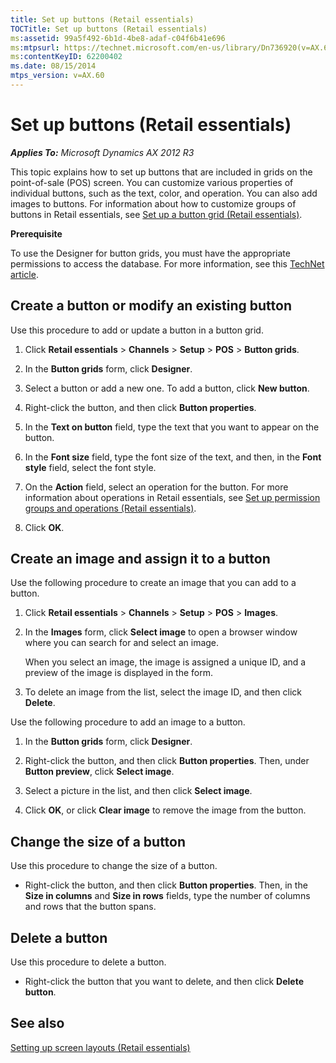 ```yaml
---
title: Set up buttons (Retail essentials)
TOCTitle: Set up buttons (Retail essentials)
ms:assetid: 99a5f492-6b1d-4be8-adaf-c04f6b41e696
ms:mtpsurl: https://technet.microsoft.com/en-us/library/Dn736920(v=AX.60)
ms:contentKeyID: 62200402
ms.date: 08/15/2014
mtps_version: v=AX.60
---
```


# Set up buttons (Retail essentials) 


_**Applies To:** Microsoft Dynamics AX 2012 R3_

This topic explains how to set up buttons that are included in grids on the point-of-sale (POS) screen. You can customize various properties of individual buttons, such as the text, color, and operation. You can also add images to buttons. For information about how to customize groups of buttons in Retail essentials, see [Set up a button grid (Retail essentials)](set-up-a-button-grid-retail-essentials.md).

**Prerequisite**

To use the Designer for button grids, you must have the appropriate permissions to access the database. For more information, see this [TechNet article](http://go.microsoft.com/fwlink/?linkid=267571).

## Create a button or modify an existing button

Use this procedure to add or update a button in a button grid.

1.  Click **Retail essentials** \> **Channels** \> **Setup** \> **POS** \> **Button grids**.

2.  In the **Button grids** form, click **Designer**.

3.  Select a button or add a new one. To add a button, click **New button**.

4.  Right-click the button, and then click **Button properties**.

5.  In the **Text on button** field, type the text that you want to appear on the button.

6.  In the **Font size** field, type the font size of the text, and then, in the **Font style** field, select the font style.

7.  On the **Action** field, select an operation for the button. For more information about operations in Retail essentials, see [Set up permission groups and operations (Retail essentials)](set-up-permission-groups-and-operations-retail-essentials.md).

8.  Click **OK**.

## Create an image and assign it to a button

Use the following procedure to create an image that you can add to a button.

1.  Click **Retail essentials** \> **Channels** \> **Setup** \> **POS** \> **Images**.

2.  In the **Images** form, click **Select image** to open a browser window where you can search for and select an image.
    
    When you select an image, the image is assigned a unique ID, and a preview of the image is displayed in the form.

3.  To delete an image from the list, select the image ID, and then click **Delete**.

Use the following procedure to add an image to a button.

1.  In the **Button grids** form, click **Designer**.

2.  Right-click the button, and then click **Button properties**. Then, under **Button preview**, click **Select image**.

3.  Select a picture in the list, and then click **Select image**.

4.  Click **OK**, or click **Clear image** to remove the image from the button.

## Change the size of a button

Use this procedure to change the size of a button.

  - Right-click the button, and then click **Button properties**. Then, in the **Size in columns** and **Size in rows** fields, type the number of columns and rows that the button spans.

## Delete a button

Use this procedure to delete a button.

  - Right-click the button that you want to delete, and then click **Delete button**.

## See also

[Setting up screen layouts (Retail essentials)](setting-up-screen-layouts-retail-essentials.md)

  


